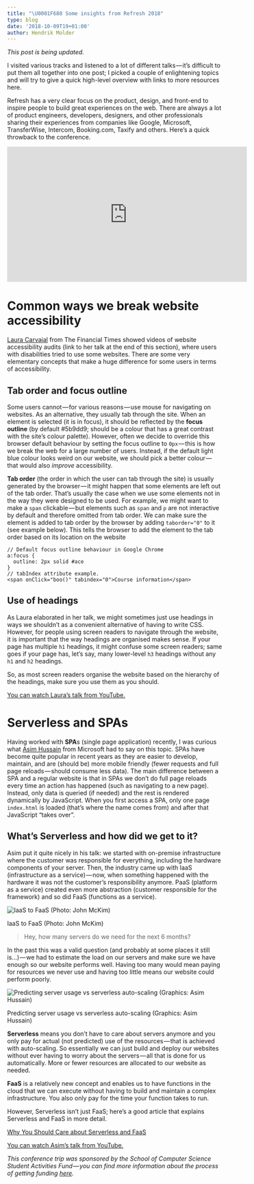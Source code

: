 ```yaml
---
title: "\U0001F680 Some insights from Refresh 2018"
type: blog
date: '2018-10-09T19+01:00'
author: Hendrik Molder
---
```

_This post is being updated._

I visited various tracks and listened to a lot of different talks — it’s difficult to put them all together into one post; I picked a couple of enlightening topics and will try to give a quick high-level overview with links to more resources here.

Refresh has a very clear focus on the product, design, and front-end to inspire people to build great experiences on the web. There are always a lot of product engineers, developers, designers, and other professionals sharing their experiences from companies like Google, Microsoft, TransferWise, Intercom, Booking.com, Taxify and others. Here’s a quick throwback to the conference.

<iframe width="560" height="315" src="https://www.youtube.com/embed/NXF6VhIas7g?rel=0" frameborder="0" allow="autoplay; encrypted-media" allowfullscreen></iframe>

# Common ways we break website accessibility

[Laura Carvajal](https://twitter.com/lc512k) from The Financial Times showed videos of website accessibility audits (link to her talk at the end of this section), where users with disabilities tried to use some websites. There are some very elementary concepts that make a huge difference for some users in terms of accessibility.

## Tab order and focus outline

Some users cannot — for various reasons — use mouse for navigating on websites. As an alternative, they usually tab through the site. When an element is selected (it is in focus), it should be reflected by the **focus outline** (by default #5b9dd9; should be a colour that has a great contrast with the site’s colour palette). However, often we decide to override this browser default behaviour by setting the focus outline to `0px` — this is how we break the web for a large number of users. Instead, if the default light blue colour looks weird on our website, we should pick a better colour — that would also _improve_ accessibility.

**Tab order** (the order in which the user can tab through the site) is usually generated by the browser — it might happen that some elements are left out of the tab order. That’s usually the case when we use some elements not in the way they were designed to be used. For example, we might want to make a `span` clickable — but elements such as `span` and `p` are not interactive by default and therefore omitted from tab order. We can make sure the element is added to tab order by the browser by adding `taborder="0"` to it (see example below). This tells the browser to add the element to the tab order based on its location on the website

```
// Default focus outline behaviour in Google Chrome
a:focus {
  outline: 2px solid #ace
}
// tabIndex attribute example.
<span onClick="boo()" tabindex="0">Course information</span>
```

## Use of headings

As Laura elaborated in her talk, we might sometimes just use headings in ways we shouldn’t as a convenient alternative of having to write CSS. However, for people using screen readers to navigate through the website, it is important that the way headings are organised makes sense. If your page has multiple `h1` headings, it might confuse some screen readers; same goes if your page has, let’s say, many lower-level `h3` headings without any `h1` and `h2` headings.

So, as most screen readers organise the website based on the hierarchy of the headings, make sure you use them as you should.

[You can watch Laura’s talk from YouTube.](https://www.youtube.com/watch?v=4SWJXKH6-hs)

# Serverless and SPAs

Having worked with **SPA**s (single page application) recently, I was curious what [Asim Hussain](https://twitter.com/jawache?lang=en) from Microsoft had to say on this topic. SPAs have become quite popular in recent years as they are easier to develop, maintain, and are (should be) more mobile friendly (fewer requests and full page reloads — should consume less data). The main difference between a SPA and a regular website is that in SPAs we don’t do full page reloads every time an action has happened (such as navigating to a new page). Instead, only data is queried (if needed) and the rest is rendered dynamically by JavaScript. When you first access a SPA, only one page `index.html` is loaded (that’s where the name comes from) and after that JavaScript “takes over”.

## What’s Serverless and how did we get to it?

Asim put it quite nicely in his talk: we started with on-premise infrastructure where the customer was responsible for everything, including the hardware components of your server. Then, the industry came up with IaaS (infrastructure as a service) — now, when something happened with the hardware it was not the customer’s responsibility anymore. PaaS (platform as a service) created even more abstraction (customer responsible for the framework) and so did FaaS (functions as a service).

![IaaS to FaaS (Photo: John McKim)](https://ucarecdn.com/426d9fdf-a3c1-406d-9231-c6903859e31a/)

IaaS to FaaS (Photo: John McKim)

> Hey, how many servers do we need for the next 6 months?

In the past this was a valid question (and probably at some places it still is…) — we had to estimate the load on our servers and make sure we have enough so our website performs well. Having too many would mean paying for resources we never use and having too little means our website could perform poorly.

![Predicting server usage vs serverless auto-scaling (Graphics: Asim Hussain)](https://ucarecdn.com/5882f133-d4bd-4dc0-9907-516a69712710/)

Predicting server usage vs serverless auto-scaling (Graphics: Asim Hussain)

**Serverless** means you don’t have to care about servers anymore and you only pay for actual (not predicted) use of the resources — that is achieved with auto-scaling. So essentially we can just build and deploy our websites without ever having to worry about the servers — all that is done for us automatically. More or fewer resources are allocated to our website as needed.

**FaaS** is a relatively new concept and enables us to have functions in the cloud that we can execute without having to build and maintain a complex infrastructure. You also only pay for the time your function takes to run.

However, Serverless isn’t just FaaS; here’s a good article that explains Serverless and FaaS in more detail.

[Why You Should Care about Serverless and FaaS](https://medium.com/@oyetoketoby80/why-you-should-care-about-serverless-and-faas-6987c84eacb4)

[You can watch Asim’s talk from YouTube.](https://www.youtube.com/watch?v=SOVkGssLvBk)



_This conference trip was sponsored by the School of Computer Science Student Activities Fund — you can find more information about the process of getting funding [here](https://wiki.cs.manchester.ac.uk/index.php/Student_Activities_Fund)._
